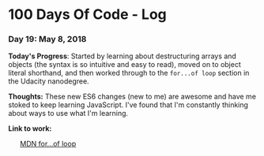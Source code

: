 # 100 Days Of Code - Log

### Day 19: May 8, 2018

**Today's Progress**:  Started by learning about destructuring arrays and objects (the syntax is so intuitive and easy to read), moved on to object literal shorthand, and then worked through to the `for...of loop` section in the Udacity nanodegree.

**Thoughts:** These new ES6 changes (new to me) are awesome and have me stoked to keep learning JavaScript.  I've found that I'm constantly thinking about ways to use what I'm learning.

**Link to work:** <ul>
<a href="https://developer.mozilla.org/en-US/docs/Web/JavaScript/Reference/Statements/for...of" target="_blank">MDN for...of loop</a>

